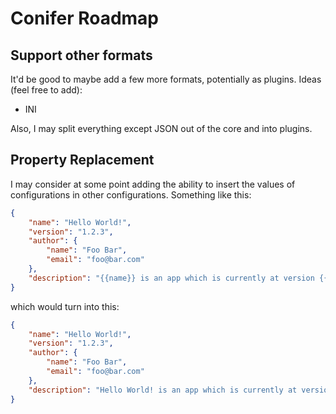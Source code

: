 
Conifer Roadmap
===============


Support other formats
---------------------

It'd be good to maybe add a few more formats, potentially as
plugins. Ideas (feel free to add):

 * INI

Also, I may split everything except JSON out of the core and
into plugins.


Property Replacement
--------------------

I may consider at some point adding the ability to insert the
values of configurations in other configurations. Something like
this:

```json
{
    "name": "Hello World!",
    "version": "1.2.3",
    "author": {
        "name": "Foo Bar",
        "email": "foo@bar.com"
    },
    "description": "{{name}} is an app which is currently at version {{version}}. It was written by {{author.name}}."
}
```

which would turn into this:

```json
{
    "name": "Hello World!",
    "version": "1.2.3",
    "author": {
        "name": "Foo Bar",
        "email": "foo@bar.com"
    },
    "description": "Hello World! is an app which is currently at version 1.2.3. It was written by Foo Bar."
}
```
